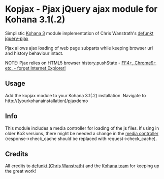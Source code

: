 # Kopjax - Pjax jQuery ajax module for Kohana 3.1(.2)
Simplistic [Kohana 3](https://github.com/kohana/kohana) module implementation of Chris Wanstrath's [defunkt jquery-pjax](https://github.com/defunkt/jquery-pjax)

Pjax allows ajax loading of web page subparts while keeping browser url and history behaviour intact. 

NOTE: Pjax relies on HTML5 browser history.pushState - [FF4+, Chrome9+ etc. - forget Internet Explorer!](http://caniuse.com/#search=pushstate)

## Usage
Add the kopjax module to your Kohana 3.1(.2) installation. Navigate to http://[yourkohanainstallation]/pjaxdemo

## Info
This module includes a media controller for loading of the js files. If using in older Ko3 versions, there might be needed a change in the [media controller](https://github.com/cambiata/kopjax/blob/master/classes/controller/media.php) (response->check_cache should be replaced with request->check_cache).


## Credits
All credits to [defunkt (Chris Wanstrath)](https://github.com/defunkt)
and the [Kohana team](http://kohanaframework.org/team) for keeping up the great work!